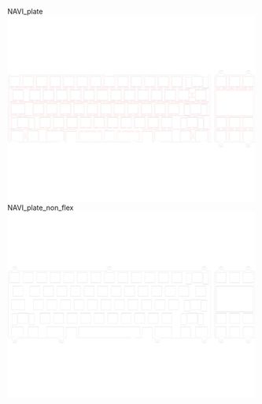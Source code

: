 NAVI_plate<br/>![image](./NAVI_plate.png)NAVI_plate_non_flex<br/>![image](./NAVI_plate_non_flex.png)